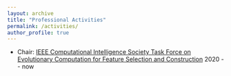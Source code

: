 ```yaml
---
layout: archive
title: "Professional Activities"
permalink: /activities/
author_profile: true
---
```


- Chair: [IEEE Computational Intelligence Society Task Force on Evolutionary Computation for Feature Selection and Construction](https://homepages.ecs.vuw.ac.nz/~nguyenhoai2/ieeeCIS_ecfsc.html) 2020 -- now

